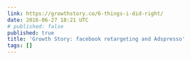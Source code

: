 ```yaml
---
link: https://growthstory.co/6-things-i-did-right/
date: 2016-06-27 18:21 UTC
# published: false
published: true
title: 'Growth Story: facebook retargeting and Adspresso'
tags: []
---
```




